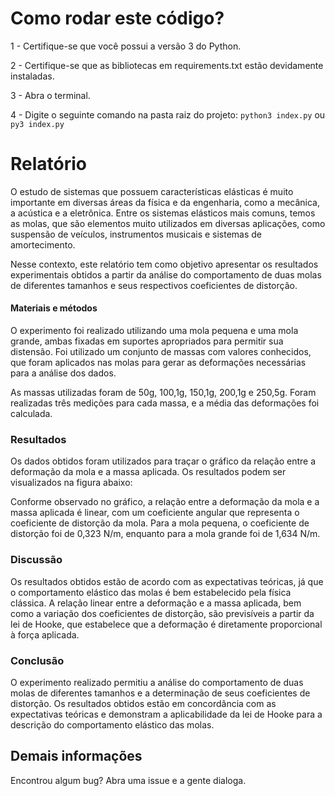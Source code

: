 # Como rodar este código?

1 - Certifique-se que você possui a versão 3 do Python. 

2 - Certifique-se que as bibliotecas em requirements.txt estão devidamente instaladas.

3 - Abra o terminal.

4 - Digite o seguinte comando na pasta raiz do projeto: `python3 index.py` ou `py3 index.py`


# Relatório
  O estudo de sistemas que possuem características elásticas é muito importante em diversas áreas da física e da engenharia, como a mecânica, a acústica e a eletrônica. Entre os sistemas elásticos mais comuns, temos as molas, que são elementos muito utilizados em diversas aplicações, como suspensão de veículos, instrumentos musicais e sistemas de amortecimento.

Nesse contexto, este relatório tem como objetivo apresentar os resultados experimentais obtidos a partir da análise do comportamento de duas molas de diferentes tamanhos e seus respectivos coeficientes de distorção.

#### Materiais e métodos

O experimento foi realizado utilizando uma mola pequena e uma mola grande, ambas fixadas em suportes apropriados para permitir sua distensão. Foi utilizado um conjunto de massas com valores conhecidos, que foram aplicados nas molas para gerar as deformações necessárias para a análise dos dados.

As massas utilizadas foram de 50g, 100,1g, 150,1g, 200,1g e 250,5g. Foram realizadas três medições para cada massa, e a média das deformações foi calculada.

### Resultados

Os dados obtidos foram utilizados para traçar o gráfico da relação entre a deformação da mola e a massa aplicada. Os resultados podem ser visualizados na figura abaixo:

Conforme observado no gráfico, a relação entre a deformação da mola e a massa aplicada é linear, com um coeficiente angular que representa o coeficiente de distorção da mola. Para a mola pequena, o coeficiente de distorção foi de 0,323 N/m, enquanto para a mola grande foi de 1,634 N/m.

### Discussão

Os resultados obtidos estão de acordo com as expectativas teóricas, já que o comportamento elástico das molas é bem estabelecido pela física clássica. A relação linear entre a deformação e a massa aplicada, bem como a variação dos coeficientes de distorção, são previsíveis a partir da lei de Hooke, que estabelece que a deformação é diretamente proporcional à força aplicada.

### Conclusão

O experimento realizado permitiu a análise do comportamento de duas molas de diferentes tamanhos e a determinação de seus coeficientes de distorção. Os resultados obtidos estão em concordância com as expectativas teóricas e demonstram a aplicabilidade da lei de Hooke para a descrição do comportamento elástico das molas.

## Demais informações
  Encontrou algum bug? Abra uma issue e a gente dialoga.
  
  
